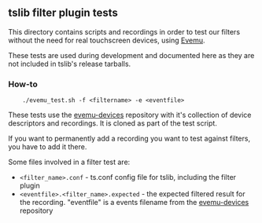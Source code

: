 ## tslib filter plugin tests
This directory contains scripts and recordings in order to test our filters
without the need for real touchscreen devices, using [Evemu](https://www.freedesktop.org/wiki/Evemu/).

These tests are used during development and documented here as they are not
included in tslib's release tarballs.

### How-to


		./evemu_test.sh -f <filtername> -e <eventfile>


These tests use the [evemu-devices](https://github.com/whot/evemu-devices)
repository with it's collection of device descriptors and recordings. It is
cloned as part of the test script.

If you want to permanently add a recording you want to test against filters,
you have to add it there.

Some files involved in a filter test are:
* `<filter_name>.conf` - ts.conf config file for tslib, including the filter plugin
* `<eventfile>.<filter_name>.expected` - the expected filtered result for the
recording. "eventfile" is a events filename from the
[evemu-devices](https://github.com/whot/evemu-devices) repository
